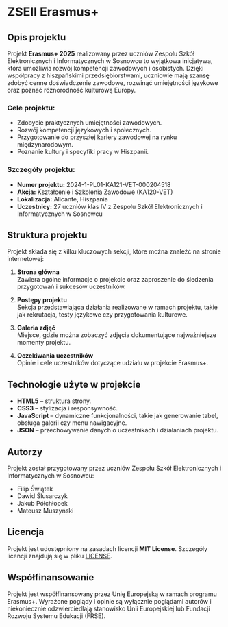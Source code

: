 # ZSEII Erasmus+

## Opis projektu

Projekt **Erasmus+ 2025** realizowany przez uczniów Zespołu Szkół Elektronicznych i Informatycznych w Sosnowcu to wyjątkowa inicjatywa, która umożliwia rozwój kompetencji zawodowych i osobistych. Dzięki współpracy z hiszpańskimi przedsiębiorstwami, uczniowie mają szansę zdobyć cenne doświadczenie zawodowe, rozwinąć umiejętności językowe oraz poznać różnorodność kulturową Europy.

### Cele projektu:
- Zdobycie praktycznych umiejętności zawodowych.
- Rozwój kompetencji językowych i społecznych.
- Przygotowanie do przyszłej kariery zawodowej na rynku międzynarodowym.
- Poznanie kultury i specyfiki pracy w Hiszpanii.

### Szczegóły projektu:
- **Numer projektu:** 2024-1-PL01-KA121-VET-000204518  
- **Akcja:** Kształcenie i Szkolenia Zawodowe (KA120-VET)  
- **Lokalizacja:** Alicante, Hiszpania  
- **Uczestnicy:** 27 uczniów klas IV z Zespołu Szkół Elektronicznych i Informatycznych w Sosnowcu  

## Struktura projektu

Projekt składa się z kilku kluczowych sekcji, które można znaleźć na stronie internetowej:

1. **Strona główna**  
   Zawiera ogólne informacje o projekcie oraz zaproszenie do śledzenia przygotowań i sukcesów uczestników.

2. **Postępy projektu**  
   Sekcja przedstawiająca działania realizowane w ramach projektu, takie jak rekrutacja, testy językowe czy przygotowania kulturowe.

3. **Galeria zdjęć**  
   Miejsce, gdzie można zobaczyć zdjęcia dokumentujące najważniejsze momenty projektu.

4. **Oczekiwania uczestników**  
   Opinie i cele uczestników dotyczące udziału w projekcie Erasmus+.

## Technologie użyte w projekcie

- **HTML5** – struktura strony.
- **CSS3** – stylizacja i responsywność.
- **JavaScript** – dynamiczne funkcjonalności, takie jak generowanie tabel, obsługa galerii czy menu nawigacyjne.
- **JSON** – przechowywanie danych o uczestnikach i działaniach projektu.

## Autorzy

Projekt został przygotowany przez uczniów Zespołu Szkół Elektronicznych i Informatycznych w Sosnowcu:

- Filip Świątek  
- Dawid Ślusarczyk  
- Jakub Półchłopek  
- Mateusz Muszyński  

## Licencja

Projekt jest udostępniony na zasadach licencji **MIT License**. Szczegóły licencji znajdują się w pliku [LICENSE](LICENSE).

## Współfinansowanie

Projekt jest współfinansowany przez Unię Europejską w ramach programu Erasmus+. Wyrażone poglądy i opinie są wyłącznie poglądami autorów i niekoniecznie odzwierciedlają stanowisko Unii Europejskiej lub Fundacji Rozwoju Systemu Edukacji (FRSE).
